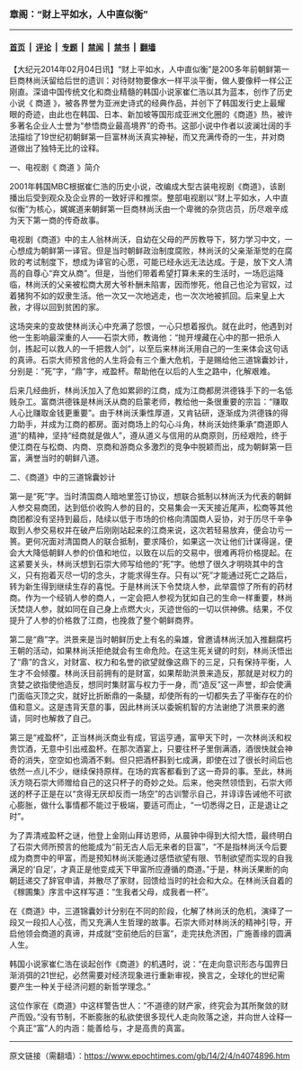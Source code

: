 ### 章阁：“财上平如水，人中直似衡”

---

#### [首页](../../../..?n4074896) &nbsp;|&nbsp; [评论](../../../../../epoch-comment?n4074896) &nbsp;|&nbsp; [专题](../../../../../epoch-special?n4074896) &nbsp;|&nbsp; [禁闻](../../../../../epoch-news?n4074896) &nbsp;|&nbsp; [禁书](../../../../../books?n4074896) &nbsp;|&nbsp; [翻墙](https://github.com/gfw-breaker/nogfw/blob/master/README.md?n4074896)


<div class="post_content" id="artbody" itemprop="articleBody">
 <!-- article content begin -->
 <p>
  【大纪元2014年02月04日讯】“财上平如水，人中直似衡”是200多年前朝鲜第一巨商林尚沃留给后世的遗训：对待财物要像水一样平淡平衡，做人要像秤一样公正刚直。深谙中国传统文化和商业精髓的韩国小说家崔仁浩以其为蓝本，创作了历史小说《
  <ok href="https://www.epochtimes.com/gb/tag/%E5%95%86%E9%81%93.html">
   商道
  </ok>
  》，被各界誉为亚洲史诗式的经典作品，并创下了韩国发行史上最耀眼的奇迹，由此也在韩国、日本、新加坡等国形成亚洲文化圈的《商道》热，被许多著名企业人士誉为“参悟商业最高境界”的奇书。这部小说中作者以波澜壮阔的手法描绘了19世纪初朝鲜第一巨富林尚沃真实神秘，而又充满传奇的一生，并对商道做出了独特无比的诠释。
 </p>
 <p>
  一、电视剧《
  <ok href="https://www.epochtimes.com/gb/tag/%E5%95%86%E9%81%93.html">
   商道
  </ok>
  》简介
 </p>
 <p>
  2001年韩国MBC根据崔仁浩的历史小说，改编成大型古装电视剧《商道》，该剧播出后受到观众及企业界的一致好评和推崇。整部电视剧以“财上平如水，人中直似衡”为核心，娓娓道来朝鲜第一巨商林尚沃由一个卑微的杂货店员，历尽艰辛成为天下第一商的传奇故事。
 </p>
 <p>
  电视剧《商道》中的主人翁林尚沃，自幼在父母的严厉教导下，努力学习中文，一心想成为朝鲜第一译官。但是当时朝鲜政治制度腐败，林尚沃的父亲渐渐觉的在腐败的考试制度下，想成为译官的心愿，可能已经永远无法达成。于是，放下文人清高的自尊心“弃文从商”。但是，当他们带着希望打算未来的生活时，一场厄运降临，林尚沃的父亲被松商大房大爷朴酬未陷害，因而惨死，他自己也沦为官奴，过着猪狗不如的奴隶生活。他一次又一次地逃走，也一次次地被抓回。后来皇上大赦，才得以回到贫困的家。
 </p>
 <p>
  这场突来的变故使林尚沃心中充满了怨恨，一心只想着报仇。就在此时，他遇到对他一生影响最深重的人——石崇大师，教诲他：“抛开埋藏在心中的那一把杀人剑，拣起可以救人的一千把救人剑”，以至后来林尚沃用自己的一生来体会这句话的真谛。石崇大师预言他的人生将会有三个重大危机，于是赐给他三道锦囊妙计，分别是：“死”字，“鼎”字，戒盈杯。帮助他在以后的人生之路中，化解艰难。
 </p>
 <p>
  后来几经曲折，林尚沃加入了危如累卵的江商，成为江商都房洪德铢手下的一名低贱杂工。富商洪德铢是林尚沃从商的启蒙老师，教给他一条很重要的宗旨：“赚取人心比赚取金钱更重要”。由于林尚沃秉性厚道，又肯钻研，逐渐成为洪德铢的得力助手，并成为江商的都房。面对商场上的勾心斗角，林尚沃始终秉承“商道即人道”的精神，坚持“经商就是做人”，遵从道义与信用的从商原则，历经艰险，终于使江商在与松商、内商、京商和游商众多激烈的竞争中脱颖而出，成为朝鲜第一巨富，满誉当时的朝鲜八道。
 </p>
 <p>
  二、《商道》中的三道锦囊妙计
 </p>
 <p>
  第一是“死”字。当时清国商人暗地里签订协议，想联合抵制以林尚沃为代表的朝鲜人参交易商团，达到低价收购人参的目的，交易集会一天天接近尾声，松商等其他商团都没有坚持到最后，陆续以低于市场的价格向清国商人妥协，对于历尽千辛争取到人参交易权并在破产后刚刚站起来的江商来说，这次若轻易放弃，便会功亏一篑。更何况面对清国商人的联合抵制，要求降价，如果这一次让他们计谋得逞，便会大大降低朝鲜人参的价值和地位，以致在以后的交易中，很难再将价格提起。在这紧要关头，林尚沃想到石崇大师写给他的“死”字。他想了很久才明晓其中的含义，只有抱着灭尽一切的念头，才能求得生存。只有以“死”才能通过死亡之路后，转为新生得到继续生存的喜悦。于是林尚沃下令焚烧人参，此举震惊了所有的药材商。作为一个经销人参的商人，一定会把人参视为犹如自己的生命一样重要，林尚沃焚烧人参，就如同在自己身上点燃大火，灭迹世俗的一切以供神佛。结果，不仅提升了人参的价格救了江商，也挽救了整个朝鲜商界。
 </p>
 <p>
  第二是“鼎”字。洪景来是当时朝鲜历史上有名的枭雄，曾邀请林尚沃加入推翻腐朽王朝的活动，如果林尚沃拒绝就会有生命危险。在这生死关键的时刻，林尚沃悟出了“鼎”的含义，对财富、权力和名誉的欲望就像这鼎下的三足，只有保持平衡，人生才不会倾覆。林尚沃目前拥有的是财富，如果帮助洪景来造反，那就是对权力的贪婪之欲指使他造反，想同时集财富与权力于一身，而“造反”这一声誉，却会使满门面临灭顶之灾，就好比折断鼎的一条腿，却使所有的一切都失去了平衡存在的价值和意义。这是违背天意的事，因此林尚沃以委婉机智的方法谢绝了洪景来的邀请，同时也解救了自己。
 </p>
 <p>
  第三是“戒盈杯”，正当林尚沃商业有成，官运亨通，富甲天下时，一次林尚沃和权贵饮酒，无意中引出戒盈杯。在那次酒宴上，只要往杯子里倒满酒，酒很快就会神奇的消失，空空如也滴酒不剩。但只把酒杯斟到七成满，即使在过了很长时间后也依然一点儿不少，继续保持原样。在场的宾客都看到了这一奇异的事。至此，林尚沃方晓石崇大师赠给自己的这只杯子的奇妙之处。后来，他突然领悟到，石崇大师送的杯子正是在以“贪得无厌却反而一场空”的古训警示自己，并谆谆告诫他不可欲心膨胀，做什么事情都不能过于极端，要适可而止，“一切悉得之日，正是退让之时”。
 </p>
 <p>
  为了弄清戒盈杯之谜，他登上金刚山拜访恩师，从晨钟中得到大彻大悟，最终明白了石崇大师所预言的他能成为“前无古人后无来者的巨富”，“不是指林尚沃今后要成为商贾中的甲富，而是预知林尚沃能通过感悟欲望有限、节制欲望而实现的自我满足的‘自足’，才真正是他变成天下甲富所应遵循的商道。”于是，林尚沃果断的向朝廷递交了辞官申请，并散尽了家财，回馈给当时的社会和大众。在林尚沃自着的《稼圃集》序言中这样写道：“生我者父母，成我者一杯”。
 </p>
 <p>
  在《商道》中，三道锦囊妙计分别在不同的阶段，化解了林尚沃的危机，演绎了一段又一段扣人心弦，而又充满人生哲理的故事。石崇大师对林尚沃的精神引导，开启他领会商道的真谛，并成就“空前绝后的巨富”，走完扶危济困，广施善缘的圆满人生。
 </p>
 <p>
  韩国小说家崔仁浩在谈起创作《商道》的机遇时，说：“在走向意识形态与国界日渐消弭的21世纪，必然需要对经济现象进行重新审视，换言之，全球化的世纪需要产生一种关于经济问题的新哲学理念。”
 </p>
 <p>
  这位作家在《商道》中这样警告世人：“不道德的财产家，终究会为其所聚敛的财产而毁。”没有节制，不断膨胀的私欲使很多现代人走向败落之途，并向世人诠释一个真正“富”人的内涵：能善给与，才是高贵的真富。
 </p>
 <!-- article content end -->
 <div id="below_article_ad">
 </div>
</div>


---

原文链接（需翻墙）：https://www.epochtimes.com/gb/14/2/4/n4074896.htm